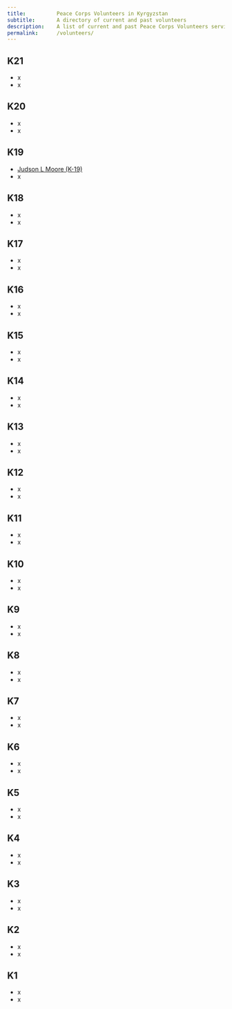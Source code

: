 ```yaml
---
title: 			Peace Corps Volunteers in Kyrgyzstan
subtitle: 		A directory of current and past volunteers
description: 	A list of current and past Peace Corps Volunteers serving in the Kyrgyz Republic
permalink:		/volunteers/
---
```


## K21

- x
- x

## K20

- x
- x

## K19

- [Judson L Moore (K-19)](https://www.judsonlmoore.com/)
- x

## K18

- x
- x

## K17

- x
- x

## K16

- x
- x

## K15

- x
- x

## K14

- x
- x

## K13

- x
- x

## K12

- x
- x

## K11

- x
- x

## K10

- x
- x

## K9

- x
- x

## K8

- x
- x

## K7

- x
- x

## K6

- x
- x

## K5

- x
- x

## K4

- x
- x

## K3

- x
- x

## K2

- x
- x

## K1

- x
- x


